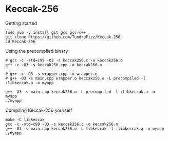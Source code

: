 # Keccak-256

Getting started

```
sudo yum -y install git gcc gcc-c++
git clone https://github.com/TundraFizz/Keccak-256
cd Keccak-256
```

Using the precompiled binary

```
# gcc -c -std=c99 -O3 -s keccak256.c -o keccak256.o
g++ -c -O3 -s keccak256.cpp -o keccak256.o

# g++ -c -O3 -s wrapper.cpp -o wrapper.o
# g++ -O3 -s main.cpp wrapper.o keccak256.o -L precompiled -l :libkeccak.a -o myapp

g++ -O3 -s main.cpp keccak256.o -L precompiled -l :libkeccak.a -o myapp
./myapp
```

Compiling Keccak-256 yourself

```
make -C libkeccak
gcc -c -std=c99 -O3 -s keccak256.c -o keccak256.o
g++ -O3 -s main.cpp keccak256.o -L libkeccak -l :libkeccak.a -o myapp
./myapp
```
